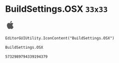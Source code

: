 # BuildSettings.OSX `33x33`
<img src="/img/BuildSettings.OSX.png" width=33 height=33>

``` CSharp
EditorGUIUtility.IconContent("BuildSettings.OSX")
```
```
BuildSettings.OSX
```
```
5732989794339194379
```

